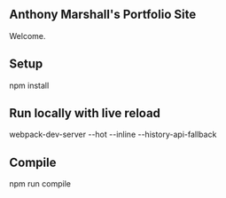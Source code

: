 Anthony Marshall's Portfolio Site
---
 
Welcome.

Setup
---

npm install


Run locally with live reload 
---
webpack-dev-server --hot --inline --history-api-fallback


Compile
---

npm run compile
